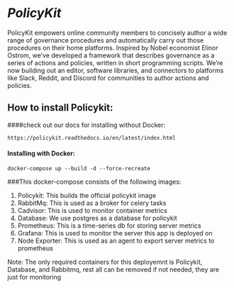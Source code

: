 # _**PolicyKit**_

PolicyKit empowers online community members to concisely author a wide range of governance procedures and automatically
carry out those procedures on their home platforms. Inspired by Nobel economist Elinor Ostrom, we’ve developed a
framework that describes governance as a series of actions and policies, written in short programming scripts. We’re now
building out an editor, software libraries, and connectors to platforms like Slack, Reddit, and Discord for communities
to author actions and policies.

## How to install Policykit:

####check out our docs for installing without Docker:
```
https://policykit.readthedocs.io/en/latest/index.html
```

#### Installing with Docker:

```
docker-compose up --build -d --force-recreate
```

###This docker-compose consists of the following images:
1. Policykit: This builds the official policykit image
2. RabbitMq: This is used as a broker for celery tasks
3. Cadvisor: This is used to monitor container metrics
4. Database: We use postgres as a database for policykit
5. Prometheus: This is a time-series db for storing server metrics
6. Grafana: This is used to monitor the server this app is deployed on
7. Node Exporter: This is used as an agent to export server metrics to prometheus

Note: The only required containers for this deployemnt is Policykit, Database, and Rabbitmq, rest all can be removed if
not needed, they are just for monitoring

